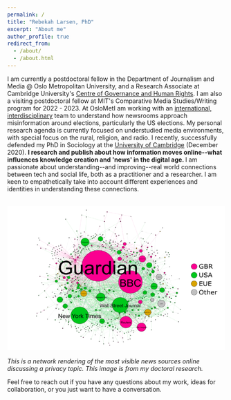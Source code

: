 ```yaml
---
permalink: /
title: "Rebekah Larsen, PhD"
excerpt: "About me"
author_profile: true
redirect_from: 
  - /about/
  - /about.html
---
```



I am currently a postdoctoral fellow in the Department of Journalism and Media @ Oslo Metropolitan University, and a Research Associate at Cambridge University's [Centre of Governance and Human Rights](https://www.cghr.polis.cam.ac.uk/).  I am also a visiting postdoctoral fellow at MIT's Comparative Media Studies/Writing program for 2022 - 2023. At OsloMetI am working with an [international, interdisciplinary](https://uni.oslomet.no/scam/) team to understand how newsrooms approach misinformation around elections, particularly the US elections. My personal research agenda is currently focused on understudied media environments, with special focus on the rural, religion, and radio. I recently, successfully defended my PhD in Sociology at the [University of Cambridge](https://research.sociology.cam.ac.uk/profile/rebekah-larsen) (December 2020). <b>I research and publish about how information moves online--what influences knowledge creation and 'news' in the digital age. </b> I am passionate about understanding--and improving--real world connections between tech and social life, both as a practitioner and a researcher. I am keen to empathetically take into account different experiences and identities in understanding these connections. 


<br/><img src='/images/rtbf-mapping.png'>

<i>This is a network rendering of the most visible news sources online discussing a privacy topic. This image is from my doctoral research.</i>

 
Feel free to reach out if you have any questions about my work, ideas for collaboration, or you just want to have a conversation. 



